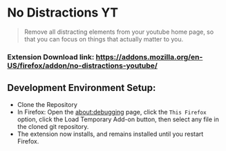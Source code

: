 
# No Distractions YT
> Remove all distracting elements from your youtube home page, so that you can focus on things that actually matter to you.

### Extension Download link: https://addons.mozilla.org/en-US/firefox/addon/no-distractions-youtube/

## Development Environment Setup:

* Clone the Repository
* In Firefox: Open the [about:debugging](https://developer.mozilla.org/en-US/docs/Tools/about:debugging) page, click the ``This Firefox`` option, click the Load Temporary Add-on button, then select any file in the cloned git repository.
* The extension now installs, and remains installed until you restart Firefox.